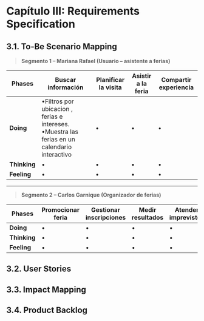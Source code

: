 # Capítulo III: Requirements Specification

## 3.1. To-Be Scenario Mapping
> **Segmento 1 – Mariana Rafael (Usuario – asistente a ferias)**  

| **Phases**              | **Buscar información** | **Planificar la visita** | **Asistir a la feria** | **Compartir experiencia** |
|--------------------------|-------------------------|---------------------------|-------------------------|---------------------------|
| **Doing**   |•Filtros por ubicacion , ferias e intereses. •Muestra las ferias en un calendario interactivo | • |•  | •  |
| **Thinking** | •  | •  | •  | • |
| **Feeling** | •  | •  | • | •|

---

> **Segmento 2 – Carlos Garnique (Organizador de ferias)**  

| **Phases**              | **Promocionar feria** | **Gestionar inscripciones** | **Medir resultados** | **Atender imprevistos** |
|--------------------------|------------------------|------------------------------|-----------------------|--------------------------|
| **Doing**   | • | •  | •  | • |
| **Thinking** | •  | •  | •  | •  |
| **Feeling** | •  | •  | •  | •  |

## 3.2. User Stories

## 3.3. Impact Mapping

## 3.4. Product Backlog
